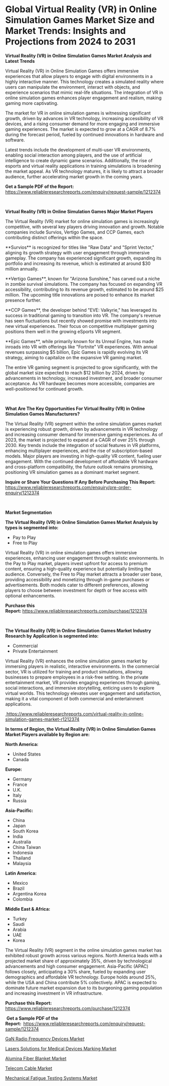 <p><h1>Global Virtual Reality (VR) in Online Simulation Games Market Size and Market Trends: Insights and Projections from 2024 to 2031</h1></p><p><strong>Virtual Reality (VR) in Online Simulation Games Market Analysis and Latest Trends</strong></p>
<p><p>Virtual Reality (VR) in Online Simulation Games offers immersive experiences that allow players to engage with digital environments in a highly interactive manner. This technology creates a simulated reality where users can manipulate the environment, interact with objects, and experience scenarios that mimic real-life situations. The integration of VR in online simulation games enhances player engagement and realism, making gaming more captivating. </p><p>The market for VR in online simulation games is witnessing significant growth, driven by advances in VR technology, increasing accessibility of VR devices, and a rising consumer demand for more engaging and immersive gaming experiences. The market is expected to grow at a CAGR of 8.7% during the forecast period, fueled by continued innovations in hardware and software. </p><p>Latest trends include the development of multi-user VR environments, enabling social interaction among players, and the use of artificial intelligence to create dynamic game scenarios. Additionally, the rise of esports and virtual reality applications in training simulations is broadening the market appeal. As VR technology matures, it is likely to attract a broader audience, further accelerating market growth in the coming years.</p></p>
<p><strong>Get a Sample PDF of the Report:&nbsp;</strong> <a href="https://www.reliableresearchreports.com/enquiry/request-sample/1212374?utm_campaign=5&utm_medium=2&utm_source=Github&utm_content=ia&utm_term=06102024&utm_id=virtual-reality-vr-in-online-simulation-games">https://www.reliableresearchreports.com/enquiry/request-sample/1212374</a></p>
<p>&nbsp;</p>
<p><strong>Virtual Reality (VR) in Online Simulation Games Major Market Players</strong></p>
<p><p>The Virtual Reality (VR) market for online simulation games is increasingly competitive, with several key players driving innovation and growth. Notable companies include Survios, Vertigo Games, and CCP Games, each contributing distinct offerings within the space.</p><p>**Survios** is recognized for titles like "Raw Data" and "Sprint Vector," aligning its growth strategy with user engagement through immersive gameplay. The company has experienced significant growth, expanding its portfolio and increasing its revenue, which is estimated at around $30 million annually.</p><p>**Vertigo Games**, known for "Arizona Sunshine," has carved out a niche in zombie survival simulations. The company has focused on expanding VR accessibility, contributing to its revenue growth, estimated to be around $25 million. The upcoming title innovations are poised to enhance its market presence further.</p><p>**CCP Games**, the developer behind "EVE: Valkyrie," has leveraged its success in traditional gaming to transition into VR. The company's revenue has seen fluctuations but recently showed promise with investments into new virtual experiences. Their focus on competitive multiplayer gaming positions them well in the growing eSports VR segment.</p><p>**Epic Games**, while primarily known for its Unreal Engine, has made inroads into VR with offerings like "Fortnite" VR experiences. With annual revenues surpassing $5 billion, Epic Games is rapidly evolving its VR strategy, aiming to capitalize on the expansive VR gaming market.</p><p>The entire VR gaming segment is projected to grow significantly, with the global market size expected to reach $12 billion by 2024, driven by advancements in technology, increased investment, and broader consumer acceptance. As VR hardware becomes more accessible, companies are well-positioned for continued growth.</p></p>
<p>&nbsp;</p>
<p><strong>What Are The Key Opportunities For Virtual Reality (VR) in Online Simulation Games Manufacturers?</strong></p>
<p><p>The Virtual Reality (VR) segment within the online simulation games market is experiencing robust growth, driven by advancements in VR technology and increasing consumer demand for immersive gaming experiences. As of 2023, the market is projected to expand at a CAGR of over 25% through 2030. Key trends include the integration of social features in VR platforms, enhancing multiplayer experiences, and the rise of subscription-based models. Major players are investing in high-quality VR content, fueling user engagement. With the continued development of affordable VR hardware and cross-platform compatibility, the future outlook remains promising, positioning VR simulation games as a dominant market segment.</p></p>
<p><strong>Inquire or Share Your Questions If Any Before Purchasing This Report:</strong> <a href="https://www.reliableresearchreports.com/enquiry/pre-order-enquiry/1212374?utm_campaign=5&utm_medium=2&utm_source=Github&utm_content=ia&utm_term=06102024&utm_id=virtual-reality-vr-in-online-simulation-games">https://www.reliableresearchreports.com/enquiry/pre-order-enquiry/1212374</a></p>
<p>&nbsp;</p>
<p><strong>Market Segmentation</strong></p>
<p><strong>The Virtual Reality (VR) in Online Simulation Games Market Analysis by types is segmented into:</strong></p>
<p><ul><li>Pay to Play</li><li>Free to Play</li></ul></p>
<p><p>Virtual Reality (VR) in online simulation games offers immersive experiences, enhancing user engagement through realistic environments. In the Pay to Play market, players invest upfront for access to premium content, ensuring a high-quality experience but potentially limiting the audience. Conversely, the Free to Play market attracts a broader user base, providing accessibility and monetizing through in-game purchases or advertisements. Both models cater to different preferences, allowing players to choose between investment for depth or free access with optional enhancements.</p></p>
<p><strong>Purchase this Report:&nbsp;</strong><a href="https://www.reliableresearchreports.com/purchase/1212374?utm_campaign=5&utm_medium=2&utm_source=Github&utm_content=ia&utm_term=06102024&utm_id=virtual-reality-vr-in-online-simulation-games">https://www.reliableresearchreports.com/purchase/1212374</a></p>
<p>&nbsp;</p>
<p><strong>The Virtual Reality (VR) in Online Simulation Games Market Industry Research by Application is segmented into:</strong></p>
<p><ul><li>Commercial</li><li>Private Entertainment</li></ul></p>
<p><p>Virtual Reality (VR) enhances the online simulation games market by immersing players in realistic, interactive environments. In the commercial sector, VR is utilized for training and product simulations, allowing businesses to prepare employees in a risk-free setting. In the private entertainment market, VR provides engaging experiences through gaming, social interactions, and immersive storytelling, enticing users to explore virtual worlds. This technology elevates user engagement and satisfaction, making it a vital component of both commercial and entertainment applications.</p></p>
<p><a href="https://www.reliableresearchreports.com/virtual-reality-in-online-simulation-games-market-r1212374?utm_campaign=5&utm_medium=2&utm_source=Github&utm_content=ia&utm_term=06102024&utm_id=virtual-reality-vr-in-online-simulation-games">&nbsp;https://www.reliableresearchreports.com/virtual-reality-in-online-simulation-games-market-r1212374</a></p>
<p><strong>In terms of Region, the Virtual Reality (VR) in Online Simulation Games Market Players available by Region are:</strong></p>
<p>
    <p> <strong> North America: </strong>
        <ul>
            <li>United States</li>
            <li>Canada</li>
        </ul>
        </p> 
    <p> <strong> Europe: </strong>
        <ul>
            <li>Germany</li>
            <li>France</li>
            <li>U.K.</li>
            <li>Italy</li>
            <li>Russia</li>
        </ul>
        </p> 
    <p> <strong> Asia-Pacific: </strong>
        <ul>
            <li>China</li>
            <li>Japan</li>
            <li>South Korea</li>
            <li>India</li>
            <li>Australia</li>
            <li>China Taiwan</li>
            <li>Indonesia</li>
            <li>Thailand</li>
            <li>Malaysia</li>
        </ul>
        </p> 
    <p> <strong> Latin America: </strong>
        <ul>
            <li>Mexico</li>
            <li>Brazil</li>
            <li>Argentina Korea</li>
            <li>Colombia</li>
        </ul>
        </p> 
    <p> <strong> Middle East & Africa: </strong>
        <ul>
            <li>Turkey</li>
            <li>Saudi</li>
            <li>Arabia</li>
            <li>UAE</li>
            <li>Korea</li>
        </ul>
    </p>
    </p>
<p><p>The Virtual Reality (VR) segment in the online simulation games market has exhibited robust growth across various regions. North America leads with a projected market share of approximately 35%, driven by technological advancements and high consumer engagement. Asia-Pacific (APAC) follows closely, anticipating a 30% share, fueled by expanding user demographics and affordable VR technology. Europe holds around 25%, while the USA and China contribute 5% collectively. APAC is expected to dominate future market expansion due to its burgeoning gaming population and increasing investment in VR infrastructure.</p></p>
<p><strong>Purchase this Report: </strong><a href="https://www.reliableresearchreports.com/purchase/1212374?utm_campaign=5&utm_medium=2&utm_source=Github&utm_content=ia&utm_term=06102024&utm_id=virtual-reality-vr-in-online-simulation-games">https://www.reliableresearchreports.com/purchase/1212374</a></p>
<p>&nbsp;<strong>Get a Sample PDF of the Report:&nbsp;&nbsp;</strong><a href="https://www.reliableresearchreports.com/enquiry/request-sample/1212374?utm_campaign=5&utm_medium=2&utm_source=Github&utm_content=ia&utm_term=06102024&utm_id=virtual-reality-vr-in-online-simulation-games">https://www.reliableresearchreports.com/enquiry/request-sample/1212374</a></p>
<p><strong></strong></p>
<p><p><a href="https://issuu.com/reportprime-2/docs/gan-radio-frequency-devices-market-_af6dc56ab70c3b?utm_campaign=5&utm_medium=2&utm_source=Github&utm_content=ia&utm_term=06102024&utm_id=virtual-reality-vr-in-online-simulation-games">GaN Radio Frequency Devices Market</a></p><p><a href="https://github.com/sumonsky0m/Market-Research-Report-List-1/blob/main/lasers-solutions-for-medical-devices-marking-market.md?utm_campaign=5&utm_medium=2&utm_source=Github&utm_content=ia&utm_term=06102024&utm_id=virtual-reality-vr-in-online-simulation-games">Lasers Solutions for Medical Devices Marking Market</a></p><p><a href="https://medium.com/@sandramurphy56/analyzing-the-global-alumina-fiber-blanket-market-growth-prospects-future-forecast-2024-2031-0aad1235051d?utm_campaign=5&utm_medium=2&utm_source=Github&utm_content=ia&utm_term=06102024&utm_id=virtual-reality-vr-in-online-simulation-games">Alumina Fiber Blanket Market</a></p><p><a href="https://issuu.com/reportprime-2/docs/telecom-cable-market-size-2030.pptx_47b73780f99d1f?utm_campaign=5&utm_medium=2&utm_source=Github&utm_content=ia&utm_term=06102024&utm_id=virtual-reality-vr-in-online-simulation-games">Telecom Cable Market</a></p><p><a href="https://github.com/AnnDiaz698/Market-Research-Report-List-1/blob/main/mechanical-fatigue-testing-systems-market.md?utm_campaign=5&utm_medium=2&utm_source=Github&utm_content=ia&utm_term=06102024&utm_id=virtual-reality-vr-in-online-simulation-games">Mechanical Fatigue Testing Systems Market</a></p></p>